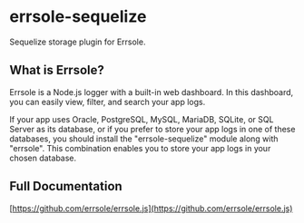 # errsole-sequelize

Sequelize storage plugin for Errsole.

## What is Errsole?

Errsole is a Node.js logger with a built-in web dashboard. In this dashboard, you can easily view, filter, and search your app logs.

If your app uses Oracle, PostgreSQL, MySQL, MariaDB, SQLite, or SQL Server as its database, or if you prefer to store your app logs in one of these databases, you should install the "errsole-sequelize" module along with "errsole". This combination enables you to store your app logs in your chosen database.

## Full Documentation

[https://github.com/errsole/errsole.js](https://github.com/errsole/errsole.js)
